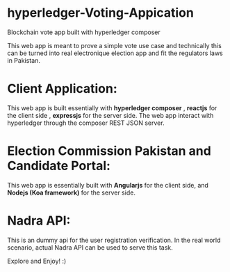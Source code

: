 # hyperledger-Voting-Appication
Blockchain vote app built with hyperledger composer

This web app is meant to prove a simple vote use case and technically this can be turned into real electronique election app and fit the regulators laws in Pakistan.

# Client Application:
This web app is built essentially with **hyperledger composer** , **reactjs** for the client side , **expressjs** for the server side.
The web app interact with hyperledger through the composer REST JSON server.

# Election Commission Pakistan and Candidate Portal:
This web app is essentially built with **Angularjs** for the client side, and **Nodejs (Koa framework)** for the server side.

# Nadra API:
This is an dummy api for the user registration verification.
In the real world scenario, actual Nadra API can be used to serve this task.

Explore and Enjoy! :)

